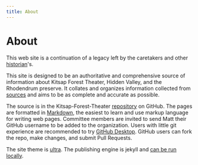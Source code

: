 ```yaml
---
title: About
---
```

# About

This web site is a continuation of a legacy left by the caretakers and other [historian](Person/Historian)'s.

This site is designed to be an authoritative and comprehensive source of information about Kitsap Forest Theater, Hidden Valley, and the Rhodendrum preserve. It collates and organizes information collected from [sources](Source) and aims to be as complete and accurate as possible.

The source is in the Kitsap-Forest-Theater [repository](https://github.com/Mountaineers/Kitsap-Forest-Theater/tree/gh-pages) on GitHub. The pages are formatted in [Markdown](https://www.markdownguide.org), the easiest to learn and use markup language for writing web pages. Committee members are invited to send Matt their GitHub username to be added to the organization. Users with little git experience are recommended to try [GitHub Desktop](https://desktop.github.com). GitHub users can fork the repo, make changes, and submit Pull Requests.

The site theme is [ultra](https://github.com/ronv/ultra). The publishing engine is jekyll and [can be run locally](https://jekyllrb.com/docs/ruby-101/).

